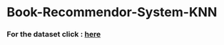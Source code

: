 # Book-Recommendor-System-KNN
### For the dataset click : [here](http://www2.informatik.uni-freiburg.de/~cziegler/BX/)
